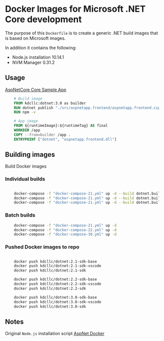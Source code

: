 # Docker Images for Microsoft .NET Core development

The purpose of this `Dockerfile` is to create a generic .NET build images that is based on Microsoft images.

In addition it contains the following:

- Node.js installation 10.14.1
- NVM Manager 0.31.2

## Usage

[AspNetCore Core Sample App](./dotnet/samples/aspnetappmvc/src/aspnetapp.frontend/Dockerfile)

```dockerfile
    # Build image
    FROM kdcllc:dotnet:3.0 as builder
    RUN dotnet publish "./src/aspnetapp.frontend/aspnetapp.frontend.csproj" -c Release -p:NetCoreVersion=${coreversion} -o /app
    RUN npm -v

    # App image
    FROM ${runtimeImage}:${runtimeTag} AS final
    WORKDIR /app
    COPY --from=builder /app .
    ENTRYPOINT ["dotnet", "aspnetapp.frontend.dll"]

```

## Building images

Build Docker images

### Individual builds

```bash

    docker-compose -f "docker-compose-21.yml" up -d --build dotnet.builder.base
    docker-compose -f "docker-compose-21.yml" up -d --build dotnet.builder.vscode
    docker-compose -f "docker-compose-21.yml" up -d --build dotnet.builder.dev
```

### Batch builds

```bash
    docker-compose -f "docker-compose-21.yml" up -d
    docker-compose -f "docker-compose-22.yml" up -d
    docker-compose -f "docker-compose-30.yml" up -d
```

### Pushed Docker images to repo

```bash

    docker push kdcllc/dotnet:2.1-sdk-base
    docker push kdcllc/dotnet:2.1-sdk-vscode
    docker push kdcllc/dotnet:2.1-sdk

    docker push kdcllc/dotnet:2.2-sdk-base
    docker push kdcllc/dotnet:2.2-sdk-vscode
    docker push kdcllc/dotnet:2.2-sdk

    docker push kdcllc/dotnet:3.0-sdk-base
    docker push kdcllc/dotnet:3.0-sdk-vscode
    docker push kdcllc/dotnet:3.0-sdk
```
## Notes

Original `Node.js` installation script [AspNet Docker](https://github.com/aspnet/aspnet-docker/issues/347#issuecomment-354316642)